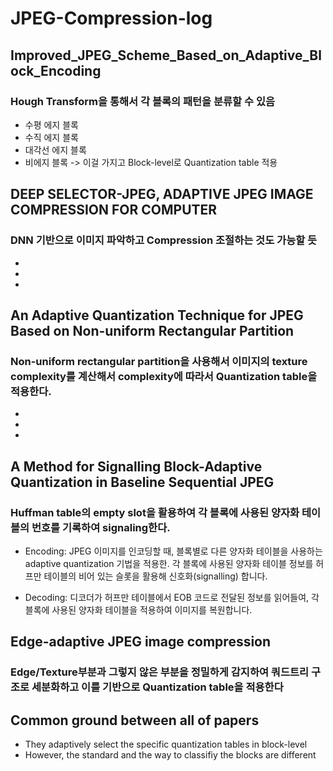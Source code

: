 # JPEG-Compression-log
## Improved_JPEG_Scheme_Based_on_Adaptive_Block_Encoding
### Hough Transform을 통해서 각 블록의 패턴을 분류할 수 있음
- 수평 에지 블록
- 수직 에지 블록
- 대각선 에지 블록
- 비에지 블록
-> 이걸 가지고 Block-level로 Quantization table 적용
  
## DEEP SELECTOR-JPEG, ADAPTIVE JPEG IMAGE COMPRESSION FOR COMPUTER
### DNN 기반으로 이미지 파악하고 Compression 조절하는 것도 가능할 듯
- 
-
-
## An Adaptive Quantization Technique for JPEG Based on Non-uniform Rectangular Partition
### Non-uniform rectangular partition을 사용해서 이미지의 texture complexity를 계산해서 complexity에 따라서 Quantization table을 적용한다.
-
-
-
## A Method for Signalling Block-Adaptive Quantization in Baseline Sequential JPEG
### Huffman table의 empty slot을 활용하여 각 블록에 사용된 양자화 테이블의 번호를 기록하여 signaling한다.
- Encoding:
JPEG 이미지를 인코딩할 때, 블록별로 다른 양자화 테이블을 사용하는 adaptive quantization 기법을 적용한.
각 블록에 사용된 양자화 테이블 정보를 허프만 테이블의 비어 있는 슬롯을 활용해 신호화(signalling) 합니다.

- Decoding:
디코더가 허프만 테이블에서 EOB 코드로 전달된 정보를 읽어들여, 각 블록에 사용된 양자화 테이블을 적용하여 이미지를 복원합니다.
## Edge-adaptive JPEG image compression
### Edge/Texture부분과 그렇지 않은 부분을 정밀하게 감지하여 쿼드트리 구조로 세분화하고 이를 기반으로 Quantization table을 적용한다

## Common ground between all of papers
- They adaptively select the specific quantization tables in block-level
- However, the standard and the way to classifiy the blocks are different
